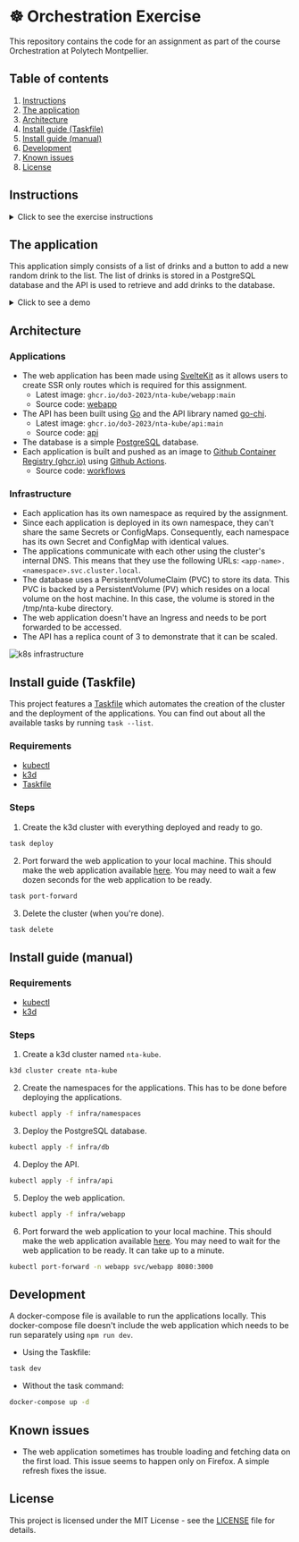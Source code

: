 # ☸️ Orchestration Exercise

This repository contains the code for an assignment as part of the course Orchestration at Polytech Montpellier.

## Table of contents

1. [Instructions](#instructions)
2. [The application](#the-application)
3. [Architecture](#architecture)
4. [Install guide (Taskfile)](#install-guide-taskfile)
5. [Install guide (manual)](#install-guide-manual)
6. [Development](#development)
7. [Known issues](#known-issues)
8. [License](#license)

## Instructions

<details>
  <summary>Click to see the exercise instructions</summary>
  <img src="https://github.com/do3-2023/nta-kube/assets/78071629/6b6e390e-a904-448e-a42b-65c8d692e9ca"/>
</details>

## The application

This application simply consists of a list of drinks and a button to add a new random drink to the list. The list of drinks is stored in a PostgreSQL database and the API is used to retrieve and add drinks to the database.

<details>
  <summary>Click to see a demo</summary>
  <img src="https://github.com/do3-2023/nta-kube/assets/78071629/51da1226-2f90-4b84-b20a-d231ad8b4b59"/>
</details>

## Architecture

### Applications

- The web application has been made using [SvelteKit](https://kit.svelte.dev/) as it allows users to create SSR only routes which is required for this assignment.
    - Latest image: `ghcr.io/do3-2023/nta-kube/webapp:main`
    - Source code: [webapp](webapp)
- The API has been built using [Go](https://golang.org/) and the API library named [go-chi](https://go-chi.io).
    - Latest image: `ghcr.io/do3-2023/nta-kube/api:main`
    - Source code: [api](api)
- The database is a simple [PostgreSQL](https://www.postgresql.org/) database.
- Each application is built and pushed as an image to [Github Container Registry (ghcr.io)](https://github.com/features/packages) using [Github Actions](https://github.com/features/actions).
    - Source code: [workflows](.github/workflows)

### Infrastructure

- Each application has its own namespace as required by the assignment.
- Since each application is deployed in its own namespace, they can't share the same Secrets or ConfigMaps. Consequently, each namespace has its own Secret and ConfigMap with identical values.
- The applications communicate with each other using the cluster's internal DNS. This means that they use the following URLs: `<app-name>.<namespace>.svc.cluster.local`.
- The database uses a PersistentVolumeClaim (PVC) to store its data. This PVC is backed by a PersistentVolume (PV) which resides on a local volume on the host machine. In this case, the volume is stored in the /tmp/nta-kube directory.
- The web application doesn't have an Ingress and needs to be port forwarded to be accessed.
- The API has a replica count of 3 to demonstrate that it can be scaled.

![k8s infrastructure](https://github.com/do3-2023/nta-kube/assets/78071629/cf7ddb33-4986-4b06-abb8-e494a8f5dad0)

## Install guide (Taskfile)

This project features a [Taskfile](https://taskfile.dev/#/) which automates the creation of the cluster and the deployment of the applications. You can find out about all the available tasks by running `task --list`.

### Requirements

- [kubectl](https://kubernetes.io/docs/tasks/tools/)
- [k3d](https://k3d.io/#installation)
- [Taskfile](https://taskfile.dev/#/installation)

### Steps

1. Create the k3d cluster with everything deployed and ready to go.
```bash
task deploy
```

2. Port forward the web application to your local machine. This should make the web application available [here](http://localhost:8080). You may need to wait a few dozen seconds for the web application to be ready.
```bash
task port-forward
```

3. Delete the cluster (when you're done).
```bash
task delete
```

## Install guide (manual)

### Requirements

- [kubectl](https://kubernetes.io/docs/tasks/tools/)
- [k3d](https://k3d.io/#installation)

### Steps

1. Create a k3d cluster named `nta-kube`.
```bash
k3d cluster create nta-kube
```

2. Create the namespaces for the applications. This has to be done before deploying the applications.
```bash
kubectl apply -f infra/namespaces
```

3. Deploy the PostgreSQL database.
```bash
kubectl apply -f infra/db
```

4. Deploy the API.
```bash
kubectl apply -f infra/api
```

5. Deploy the web application.
```bash
kubectl apply -f infra/webapp
```

6. Port forward the web application to your local machine. This should make the web application available [here](http://localhost:8080). You may need to wait for the web application to be ready. It can take up to a minute.
```bash
kubectl port-forward -n webapp svc/webapp 8080:3000
```

## Development

A docker-compose file is available to run the applications locally. This docker-compose file doesn't include the web application which needs to be run separately using `npm run dev`.

- Using the Taskfile:
```bash
task dev
```

- Without the task command:
```bash
docker-compose up -d
```

## Known issues

- The web application sometimes has trouble loading and fetching data on the first load. This issue seems to happen only on Firefox. A simple refresh fixes the issue.

## License

This project is licensed under the MIT License - see the [LICENSE](LICENSE) file for details.